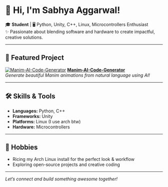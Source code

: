 # 👋 Hi, I'm Sabhya Aggarwal!

🎓 **Student** | 🖥️ Python, Unity, C++, Linux, Microcontrollers Enthusiast  
✨ Passionate about blending software and hardware to create impactful, creative solutions.

---

## 🚀 Featured Project
[![Manim-AI-Code-Generator](https://github.com/SabhyaAggarwal/Manim-AI-Code-Generator/raw/main/demo.gif)](https://github.com/SabhyaAggarwal/Manim-AI-Code-Generator)
**[Manim-AI-Code-Generator](https://github.com/SabhyaAggarwal/Manim-AI-Code-Generator)**  
*Generate beautiful Manim animations from natural language using AI!*

---

## 🛠️ Skills & Tools

- **Languages:** Python, C++
- **Frameworks:** Unity
- **Platforms:** Linux (I use arch btw)
- **Hardware:** Microcontrollers

---

## 🎯 Hobbies

- Ricing my Arch Linux install for the perfect look & workflow
- Exploring open-source projects and creative coding

---

*Let’s connect and build something awesome together!*
